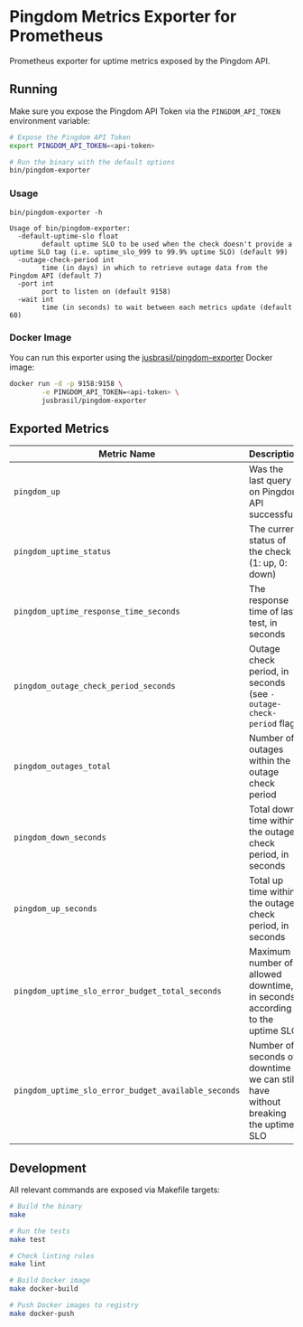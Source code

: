 # Pingdom Metrics Exporter for Prometheus

Prometheus exporter for uptime metrics exposed by the Pingdom API.

## Running

Make sure you expose the Pingdom API Token via the `PINGDOM_API_TOKEN`
environment variable:

```sh
# Expose the Pingdom API Token
export PINGDOM_API_TOKEN=<api-token>

# Run the binary with the default options
bin/pingdom-exporter
```

### Usage

```
bin/pingdom-exporter -h

Usage of bin/pingdom-exporter:
  -default-uptime-slo float
    	default uptime SLO to be used when the check doesn't provide a uptime SLO tag (i.e. uptime_slo_999 to 99.9% uptime SLO) (default 99)
  -outage-check-period int
    	time (in days) in which to retrieve outage data from the Pingdom API (default 7)
  -port int
    	port to listen on (default 9158)
  -wait int
    	time (in seconds) to wait between each metrics update (default 60)
```

### Docker Image

You can run this exporter using the
[jusbrasil/pingdom-exporter](https://hub.docker.com/r/jusbrasil/pingdom-exporter/)
Docker image:

```bash
docker run -d -p 9158:9158 \
        -e PINGDOM_API_TOKEN=<api-token> \
        jusbrasil/pingdom-exporter
```

## Exported Metrics

| Metric Name                                         | Description                                                                     |
| --------------------------------------------------- | ------------------------------------------------------------------------------- |
| `pingdom_up`                                        | Was the last query on Pingdom API successful                                    |
| `pingdom_uptime_status`                             | The current status of the check (1: up, 0: down)                                |
| `pingdom_uptime_response_time_seconds`              | The response time of last test, in seconds                                      |
| `pingdom_outage_check_period_seconds`               | Outage check period, in seconds (see `-outage-check-period` flag)               |
| `pingdom_outages_total`                             | Number of outages within the outage check period                                |
| `pingdom_down_seconds`                              | Total down time within the outage check period, in seconds                      |
| `pingdom_up_seconds`                                | Total up time within the outage check period, in seconds                        |
| `pingdom_uptime_slo_error_budget_total_seconds`     | Maximum number of allowed downtime, in seconds, according to the uptime SLO     |
| `pingdom_uptime_slo_error_budget_available_seconds` | Number of seconds of downtime we can still have without breaking the uptime SLO |

## Development

All relevant commands are exposed via Makefile targets:

```sh
# Build the binary
make

# Run the tests
make test

# Check linting rules
make lint

# Build Docker image
make docker-build

# Push Docker images to registry
make docker-push
```
